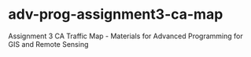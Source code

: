 # adv-prog-assignment3-ca-map
Assignment 3 CA Traffic Map - Materials for Advanced Programming for GIS and Remote Sensing
